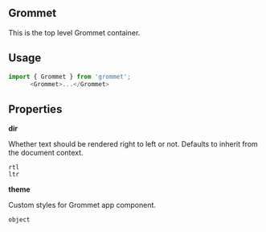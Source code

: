 ## Grommet
This is the top level Grommet container.

## Usage

```javascript
import { Grommet } from 'grommet';
      <Grommet>...</Grommet>
```

## Properties

**dir**

Whether text should be rendered right to left or not. Defaults to
      inherit from the document context.

```
rtl
ltr
```

**theme**

Custom styles for Grommet app component.

```
object
```
  